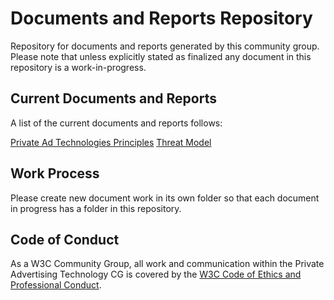# Documents and Reports Repository

Repository for documents and reports generated by this community group. Please note that unless explicitly stated as finalized any document in this repository is a work-in-progress. 

## Current Documents and Reports

A list of the current documents and reports follows:

[Private Ad Technologies Principles](https://patcg.github.io/docs-and-reports/principles/)
[Threat Model](https://github.com/patcg/docs-and-reports/tree/main/threat-model)

## Work Process

Please create new document work in its own folder so that each document in progress has a folder in this repository. 

## Code of Conduct

As a W3C Community Group, all work and communication within the Private Advertising Technology CG is covered by the [W3C Code of Ethics and Professional Conduct](https://www.w3.org/Consortium/cepc/).
